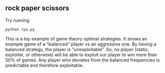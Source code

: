 ## rock paper scissors

Try running 
```
python rps.py
```
This is a toy example of game theory optimal strategies. It shows an example game of a "balanced" player vs an aggressive one. By having a balanced strategy, the player is "unexploitable". So, no player (static, exploiter, or otherwise) will be able to exploit our player to win more than 50% of games. Any player who deviates from the balanced frequencies is predictable and therefore exploitable.
